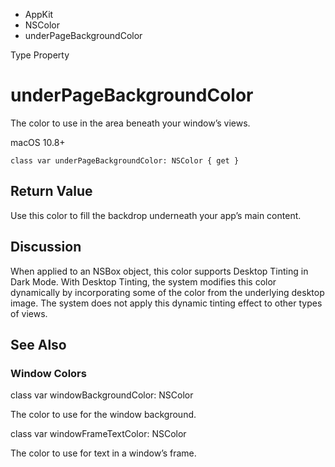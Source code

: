 

- AppKit
- NSColor
-  underPageBackgroundColor 

Type Property

# underPageBackgroundColor

The color to use in the area beneath your window’s views.

macOS 10.8+

``` source
class var underPageBackgroundColor: NSColor { get }
```

## Return Value

Use this color to fill the backdrop underneath your app’s main content.

## Discussion

When applied to an NSBox object, this color supports Desktop Tinting in Dark Mode. With Desktop Tinting, the system modifies this color dynamically by incorporating some of the color from the underlying desktop image. The system does not apply this dynamic tinting effect to other types of views.

## See Also

### Window Colors

class var windowBackgroundColor: NSColor

The color to use for the window background.

class var windowFrameTextColor: NSColor

The color to use for text in a window’s frame.

